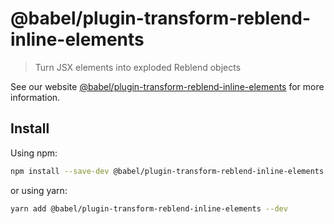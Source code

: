 # @babel/plugin-transform-reblend-inline-elements

> Turn JSX elements into exploded Reblend objects

See our website [@babel/plugin-transform-reblend-inline-elements](https://babeljs.io/docs/babel-plugin-transform-reblend-inline-elements) for more information.

## Install

Using npm:

```sh
npm install --save-dev @babel/plugin-transform-reblend-inline-elements
```

or using yarn:

```sh
yarn add @babel/plugin-transform-reblend-inline-elements --dev
```
